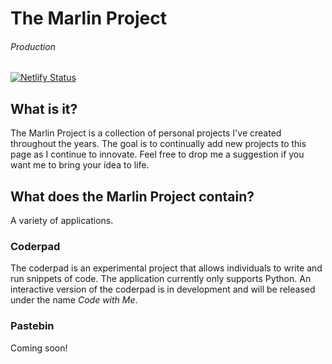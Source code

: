 # The Marlin Project
###### Production
[![Netlify Status](https://api.netlify.com/api/v1/badges/dc8fca23-569d-424e-8825-c9ff323b2472/deploy-status)](https://app.netlify.com/sites/marlin-dannyhp/deploys)

## What is it?
The Marlin Project is a collection of personal projects I've created throughout the years. The goal is to continually add new projects to this page as I continue to innovate. Feel free to drop
me a suggestion if you want me to bring your idea to life.

## What does the Marlin Project contain?
A variety of applications.
### Coderpad
The coderpad is an experimental project that allows individuals to write and run snippets of code.
The application currently only supports Python. An interactive version of the coderpad is in
development and will be released under the name _Code with Me_.
### Pastebin
Coming soon!